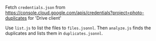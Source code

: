 Fetch `credentials.json` from https://console.cloud.google.com/apis/credentials?project=photo-duplicates for 'Drive client'

Use `list.js` to list the files to `files.jsonnl`. Then `analyze.js` finds the duplicates and lists them in `duplicates.jsonnl`.
